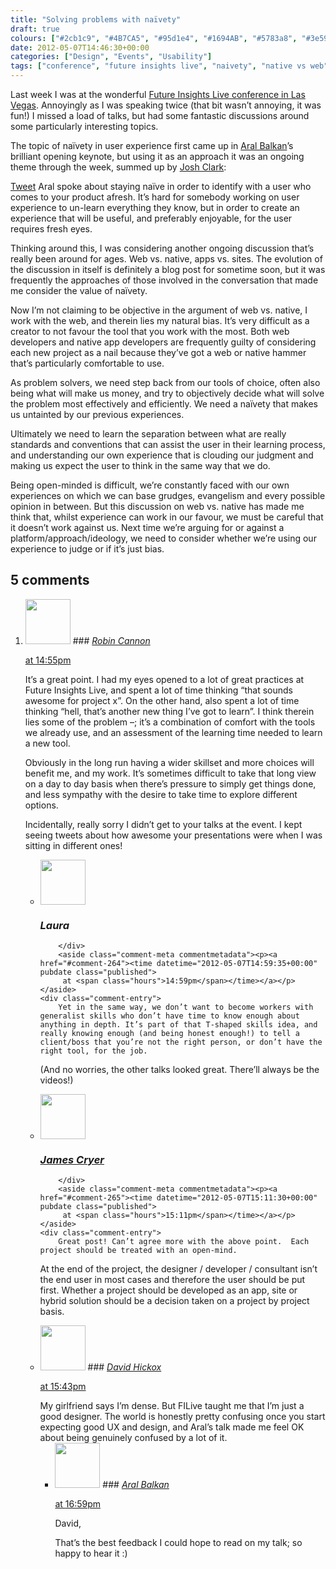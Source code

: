 ```yaml
---
title: "Solving problems with naïvety"
draft: true
colours: ["#2cb1c9", "#4B7CA5", "#95d1e4", "#1694AB", "#5783a8", "#3e5970", "#a3d2dc"]
date: 2012-05-07T14:46:30+00:00
categories: ["Design", "Events", "Usability"]
tags: ["conference", "future insights live", "naivety", "native vs web", "platforms", "user experience", "web"]
---
```


Last week I was at the wonderful [Future Insights Live conference in Las Vegas](http://futureinsightslive.com). Annoyingly as I was speaking twice (that bit wasn’t annoying, it was fun!) I missed a load of talks, but had some fantastic discussions around some particularly interesting topics.

The topic of naïvety in user experience first came up in [Aral Balkan](http://twitter.com/aral)’s brilliant opening keynote, but using it as an approach it was an ongoing theme through the week, summed up by [Josh Clark](http://twitter.com/globalmoxie):

[Tweet](https://twitter.com/globalmoxie/status/197819148024283136)
Aral spoke about staying naïve in order to identify with a user who comes to your product afresh. It’s hard for somebody working on user experience to un-learn everything they know, but in order to create an experience that will be useful, and preferably enjoyable, for the user requires fresh eyes.

Thinking around this, I was considering another ongoing discussion that’s really been around for ages. Web vs. native, apps vs. sites. The evolution of the discussion in itself is definitely a blog post for sometime soon, but it was frequently the approaches of those involved in the conversation that made me consider the value of naïvety.

Now I’m not claiming to be objective in the argument of web vs. native, I work with the web, and therein lies my natural bias. It’s very difficult as a creator to not favour the tool that you work with the most. Both web developers and native app developers are frequently guilty of considering each new project as a nail because they’ve got a web or native hammer that’s particularly comfortable to use.

As problem solvers, we need step back from our tools of choice, often also being what will make us money, and try to objectively decide what will solve the problem most effectively and efficiently. We need a naïvety that makes us untainted by our previous experiences.

Ultimately we need to learn the separation between what are really standards and conventions that can assist the user in their learning process, and understanding our own experience that is clouding our judgment and making us expect the user to think in the same way that we do.

Being open-minded is difficult, we’re constantly faced with our own experiences on which we can base grudges, evangelism and every possible opinion in between. But this discussion on web vs. native has made me think that, whilst experience can work in our favour, we must be careful that it doesn’t work against us. Next time we’re arguing for or against a platform/approach/ideology, we need to consider whether we’re using our experience to judge or if it’s just bias.

## 5 comments

<ol class="commentlist">
	<li class="comment even thread-even depth-1" id="li-comment-263">
			<div class="comment-author vcard">
			<img alt='' src='https://secure.gravatar.com/avatar/f75d304a5c933876749f710fce9c5702?s=72&amp;d=mm&amp;r=g' srcset='https://secure.gravatar.com/avatar/f75d304a5c933876749f710fce9c5702?s=144&amp;d=mm&amp;r=g 2x' class='avatar avatar-72 photo' height='72' width='72' />
### <cite class="fn"><a href='http://shinytoyrobots.com' rel='external nofollow' class='url'>Robin Cannon</a></cite>
		</div>
		<aside class="comment-meta commentmetadata"><p><a href="#comment-263"><time datetime="2012-05-07T14:55:38+00:00" pubdate class="published">
		 at <span class="hours">14:55pm</span></time></a></p>
	</aside>
	<div class="comment-entry">
		It’s a great point. I had my eyes opened to a lot of great practices at Future Insights Live, and spent a lot of time thinking “that sounds awesome for project x”. On the other hand, also spent a lot of time thinking “hell, that’s another new thing I’ve got to learn”. I think therein lies some of the problem –; it’s a combination of comfort with the tools we already use, and an assessment of the learning time needed to learn a new tool.

Obviously in the long run having a wider skillset and more choices will benefit me, and my work. It’s sometimes difficult to take that long view on a day to day basis when there’s pressure to simply get things done, and less sympathy with the desire to take time to explore different options. 

Incidentally, really sorry I didn’t get to your talks at the event. I kept seeing tweets about how awesome your presentations were when I was sitting in different ones!
	</div>
	<ul class="children">
		<li class="comment byuser comment-author-laura bypostauthor odd alt depth-2" id="li-comment-264">
			<div class="comment-author vcard">
			<img alt='' src='https://secure.gravatar.com/avatar/55bb2acf65203dbb95c35a83e62e9ae6?s=72&amp;d=mm&amp;r=g' srcset='https://secure.gravatar.com/avatar/55bb2acf65203dbb95c35a83e62e9ae6?s=144&amp;d=mm&amp;r=g 2x' class='avatar avatar-72 photo' height='72' width='72' />
### <cite class="fn">Laura</cite>
		</div>
		<aside class="comment-meta commentmetadata"><p><a href="#comment-264"><time datetime="2012-05-07T14:59:35+00:00" pubdate class="published">
		 at <span class="hours">14:59pm</span></time></a></p>
	</aside>
	<div class="comment-entry">
		Yet in the same way, we don’t want to become workers with generalist skills who don’t have time to know enough about anything in depth. It’s part of that T-shaped skills idea, and really knowing enough (and being honest enough!) to tell a client/boss that you’re not the right person, or don’t have the right tool, for the job.

(And no worries, the other talks looked great. There’ll always be the videos!)
		</div>
	</li>
	<li class="comment even thread-odd thread-alt depth-1" id="li-comment-265">
			<div class="comment-author vcard">
			<img alt='' src='https://secure.gravatar.com/avatar/473f78620d2f09df591fc90bf3108d2b?s=72&amp;d=mm&amp;r=g' srcset='https://secure.gravatar.com/avatar/473f78620d2f09df591fc90bf3108d2b?s=144&amp;d=mm&amp;r=g 2x' class='avatar avatar-72 photo' height='72' width='72' />
### <cite class="fn"><a href='http://www.jamescryer.com' rel='external nofollow' class='url'>James Cryer</a></cite>
		</div>
		<aside class="comment-meta commentmetadata"><p><a href="#comment-265"><time datetime="2012-05-07T15:11:30+00:00" pubdate class="published">
		 at <span class="hours">15:11pm</span></time></a></p>
	</aside>
	<div class="comment-entry">
		Great post! Can’t agree more with the above point.  Each project should be treated with an open-mind.  

At the end of the project, the designer / developer / consultant isn’t the end user in most cases and therefore the user should be put first.  Whether a project should be developed as an app, site or hybrid solution should be a decision taken on a project by project basis.
	</div>
</li>
	<li class="comment odd alt thread-even depth-1" id="li-comment-266">
			<div class="comment-author vcard">
			<img alt='' src='https://secure.gravatar.com/avatar/549895c46a63bec3b6fb804ca6d2c6da?s=72&amp;d=mm&amp;r=g' srcset='https://secure.gravatar.com/avatar/549895c46a63bec3b6fb804ca6d2c6da?s=144&amp;d=mm&amp;r=g 2x' class='avatar avatar-72 photo' height='72' width='72' />
### <cite class="fn"><a href='http://hickox.org' rel='external nofollow' class='url'>David Hickox</a></cite>
		</div>
		<aside class="comment-meta commentmetadata"><p><a href="#comment-266"><time datetime="2012-05-07T15:43:50+00:00" pubdate class="published">
		 at <span class="hours">15:43pm</span></time></a></p>
	</aside>
	<div class="comment-entry">
		My girlfriend says I’m dense.  But FILive taught me that I’m just a good designer.  The world is honestly pretty confusing once you start expecting good UX and design, and Aral’s talk made me feel OK about being genuinely confused by a lot of it.
	</div>
	<ul class="children">
		<li class="comment even depth-2" id="li-comment-267">
			<div class="comment-author vcard">
			<img alt='' src='https://secure.gravatar.com/avatar/6362d0b8d7ec2569efb18152a0589f6d?s=72&amp;d=mm&amp;r=g' srcset='https://secure.gravatar.com/avatar/6362d0b8d7ec2569efb18152a0589f6d?s=144&amp;d=mm&amp;r=g 2x' class='avatar avatar-72 photo' height='72' width='72' />
### <cite class="fn"><a href='http://aralbalkan.com' rel='external nofollow' class='url'>Aral Balkan</a></cite>
		</div>
		<aside class="comment-meta commentmetadata"><p><a href="#comment-267"><time datetime="2012-06-22T16:59:22+00:00" pubdate class="published">
		 at <span class="hours">16:59pm</span></time></a></p>
	</aside>
	<div class="comment-entry">
		David, 

That’s the best feedback I could hope to read on my talk; so happy to hear it :)
		</div>
	</li>
</ol>

